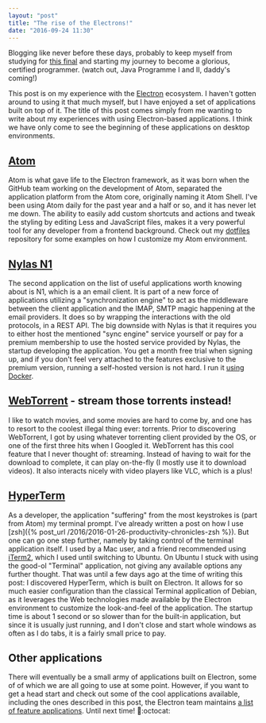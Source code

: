 ```yaml
---
layout: "post"
title: "The rise of the Electrons!"
date: "2016-09-24 11:30"
---
```


Blogging like never before these days, probably to keep myself from studying for [this final](http://www.ntnu.no/studier/emner/TI%C3%984215) and starting my journey to become a glorious, certified programmer. (watch out, Java Programme I and II, daddy's coming!)

This post is on my experience with the [Electron](http://electron.atom.io/) ecosystem. I haven't gotten around to using it that much myself, but I have enjoyed a set of applications built on top of it. The title of this post comes simply from me wanting to write about my experiences with using Electron-based applications. I think we have only come to see the beginning of these applications on desktop environments.

## [Atom](https://github.com/atom/atom/)
Atom is what gave life to the Electron framework, as it was born when the GitHub team working on the development of Atom, separated the application platform from the Atom core, originally naming it Atom Shell. I've been using Atom daily for the past year and a half or so, and it has never let me down. The ability to easily add custom shortcuts and actions and tweak the styling by editing Less and JavaScript files, makes it a very powerful tool for any developer from a frontend background. Check out my [dotfiles](https://github.com/jonasws/dotfiles/tree/master/atom) repository for some examples on how I customize my Atom environment.

## [Nylas N1](https://github.com/nylas/N1/)
The second application on the list of useful applications worth knowing about is N1, which is a an email client. It is part of a new force of applications utilizing a "synchronization engine" to act as the middleware between the client application and the IMAP, SMTP magic happening at the email providers. It does so by wrapping the interactions with the old protocols, in a REST API. The big downside with Nylas is that it requires you to either host the mentioned "sync engine" service yourself or pay for a premium membership to use the hosted service provided by Nylas, the startup developing the application. You get a month free trial when signing up, and if you don't feel very attached to the features exclusive to the premium version, running a self-hosted version is not hard. I run it [using Docker](https://github.com/nhurel/nylas-sync-engine).

## [WebTorrent](https://webtorrent.io/) - stream those torrents instead!
I like to watch movies, and some movies are hard to come by, and one has to resort to the coolest illegal thing ever: torrents. Prior to discovering WebTorrent, I got by using whatever torrenting client provided by the OS, or one of the first three hits when I Googled it. WebTorrent has this cool feature that I never thought of: streaming. Instead of having to wait for the download to complete, it can play on-the-fly (I mostly use it to download videos). It also interacts nicely with video players like VLC, which is a plus!

## [HyperTerm](https://hyperterm.org/)
As a developer, the application "suffering" from the most keystrokes is (part from Atom) my terminal prompt. I've already written a post on how I use [zsh]({% post_url /2016/2016-01-26-productivity-chronicles-zsh %}). But one can go one step further, namely by taking control of the terminal application itself. I used by a Mac user, and a friend recommended using [iTerm2](https://iterm2.com/), which I used until switching to Ubuntu. On Ubuntu I stuck with using the good-ol "Terminal" application, not giving any available options any further thought. That was until a few days ago at the time of writing this post: I discovered HyperTerm, which is built on Electron. It allows for so much easier configuration than the classical Terminal application of Debian, as it leverages the Web technologies made available by the Electron environment to customize the look-and-feel of the application. The startup time is about 1 second or so slower than for the built-in application, but since it is usually just running, and I don't close and start whole windows as often as I do tabs, it is a fairly small price to pay.

## Other applications
There will eventually be a small army of applications built on Electron, some of of which we are all going to use at some point. However, if you want to get a head start and check out some of the cool applications available, including the ones described in this post, the Electron team maintains [a list of feature applications](http://electron.atom.io/apps/). Until next time! :dog::octocat:
